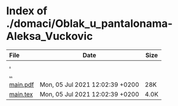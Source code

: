 # Index of ./domaci/Oblak_u_pantalonama-Aleksa_Vuckovic

File | Date | Size
:--- | --- | ---
[.](.) | |
[..](..) | |
[<span>main.pdf</span>](main.pdf) | Mon, 05 Jul 2021 12:02:39 +0200 | 28K
[<span>main.tex</span>](main.tex) | Mon, 05 Jul 2021 12:02:39 +0200 | 4.0K

